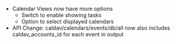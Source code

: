 - Calendar Views now have more options
    - Switch to enable showing tasks
    - Option to select displayed calendars
- API Change: caldav/calendars/events/db/all now also includes caldav_accounts_id for each event in output
